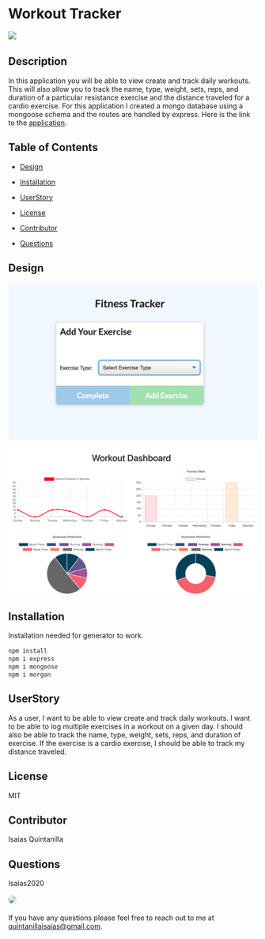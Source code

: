 # Workout Tracker

<p>
<a>
<img src="https://img.shields.io/badge/License-MIT-blueviolet"/></a>
</p>

## Description 

In this application you will be able to view create and track daily workouts.  This will also allow you to track the name, type, weight, sets, reps, and duration of a particular resistance exercise and the distance traveled for a cardio exercise.  For this application I created a mongo database using a mongoose schema and the routes are handled by express.  Here is the link to the [application](https://...........). 

## Table of Contents

* [Design](#Design)

* [Installation](#Installation)

* [UserStory](#UserStory)

* [License](#License)

* [Contributor](#Contributor)

* [Questions](#Questions)

## Design

![Adding Exercise](/Develop/public/assets/AddExercise.png)

![Dashboard](/Develop/public/assets/Dashboard.png)

## Installation

Installation needed for generator to work.

  ```
  npm install
  npm i express 
  npm i mongoose
  npm i morgan
  ```

## UserStory

As a user, I want to be able to view create and track daily workouts. I want to be able to log multiple exercises in a workout on a given day. I should also be able to track the name, type, weight, sets, reps, and duration of exercise. If the exercise is a cardio exercise, I should be able to track my distance traveled.

## License

MIT

## Contributor

Isaias Quintanilla


## Questions
Isaias2020
<br><br>
<img src="https://avatars.githubusercontent.com/u/59813695?" height="100" style="border-radius:50%">
<br><br>
If you have any questions please feel free to reach out to me at quintanillaisaias@gmail.com.

